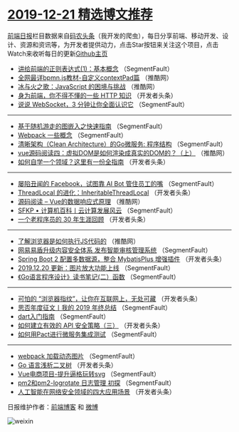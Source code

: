 # [2019-12-21 精选博文推荐](http://hao.caibaojian.com/date/2019/12/21)

[前端日报](http://caibaojian.com/c/news)栏目数据来自[码农头条](http://hao.caibaojian.com/)（我开发的爬虫），每日分享前端、移动开发、设计、资源和资讯等，为开发者提供动力，点击Star按钮来关注这个项目，点击Watch来收听每日的更新[Github主页](https://github.com/kujian/frontendDaily)
* [讲给前端的正则表达式(1)：基本概念](http://hao.caibaojian.com/134101.html) （SegmentFault）
* [全网最详bpmn.js教材-自定义contextPad篇](http://hao.caibaojian.com/134128.html) （推酷网）
* [冰与火之歌：JavaScript 的困境与挑战](http://hao.caibaojian.com/134130.html) （推酷网）
* [身为前端，你不得不懂的一些 HTTP 知识](http://hao.caibaojian.com/134122.html) （开发者头条）
* [说说 WebSocket，3 分钟让你全面认识它](http://hao.caibaojian.com/134099.html) （SegmentFault）

***
* [基于随机游走的图嵌入之快速指南](http://hao.caibaojian.com/134110.html) （SegmentFault）
* [Webpack 一些概念](http://hao.caibaojian.com/134100.html) （SegmentFault）
* [清晰架构（Clean Architecture）的Go微服务: 程序结构](http://hao.caibaojian.com/134111.html) （SegmentFault）
* [vue源码阅读四：虚拟DOM是如何渲染成真实的DOM的？（上）](http://hao.caibaojian.com/134129.html) （推酷网）
* [如何自学一个领域？这里有一份全指南](http://hao.caibaojian.com/134112.html) （开发者头条）

***
* [屡陷丑闻的 Facebook，试图靠 AI Bot 管住员工的嘴](http://hao.caibaojian.com/134102.html) （SegmentFault）
* [ThreadLocal 的进化：InheritableThreadLocal](http://hao.caibaojian.com/134113.html) （开发者头条）
* [源码阅读 &#8211; Vue的数据响应式原理](http://hao.caibaojian.com/134131.html) （推酷网）
* [SFKP • 计算机百科丨云计算发展风云](http://hao.caibaojian.com/134103.html) （SegmentFault）
* [一个老程序员的 30 年生涯回顾](http://hao.caibaojian.com/134114.html) （开发者头条）

***
* [了解浏览器是如何执行JS代码的](http://hao.caibaojian.com/134132.html) （推酷网）
* [网易易盾升级内容安全体系 发布智能审核管理系统](http://hao.caibaojian.com/134104.html) （SegmentFault）
* [Spring Boot 2 配置多数据源，整合 MybatisPlus 增强插件](http://hao.caibaojian.com/134115.html) （开发者头条）
* [2019.12.20 更新：图片放大功能上线](http://hao.caibaojian.com/134094.html) （SegmentFault）
* [《Go语言程序设计》读书笔记(二）函数](http://hao.caibaojian.com/134105.html) （SegmentFault）

***
* [可怕的 “浏览器指纹”，让你在互联网上，无处可藏](http://hao.caibaojian.com/134116.html) （开发者头条）
* [思否年度征文丨我的 2019 年终总结](http://hao.caibaojian.com/134095.html) （SegmentFault）
* [dart入门指南](http://hao.caibaojian.com/134106.html) （SegmentFault）
* [如何建立有效的 API 安全策略（三）](http://hao.caibaojian.com/134117.html) （开发者头条）
* [如何用Pact进行微服务集成测试](http://hao.caibaojian.com/134096.html) （SegmentFault）

***
* [webpack 加载动态图片](http://hao.caibaojian.com/134107.html) （SegmentFault）
* [Go 语言浅析二叉树](http://hao.caibaojian.com/134119.html) （开发者头条）
* [Vue电商项目-提升逼格玩转svg](http://hao.caibaojian.com/134097.html) （SegmentFault）
* [pm2和pm2-logrotate 日志管理 初探](http://hao.caibaojian.com/134108.html) （SegmentFault）
* [人工智能在网络安全领域的四大应用场景](http://hao.caibaojian.com/134121.html) （开发者头条）

日报维护作者：[前端博客](http://caibaojian.com/) 和 [微博](http://caibaojian.com/go/weibo)

![weixin](https://user-images.githubusercontent.com/3055447/38468989-651132ac-3b80-11e8-8e6b-15122322a9d7.png)